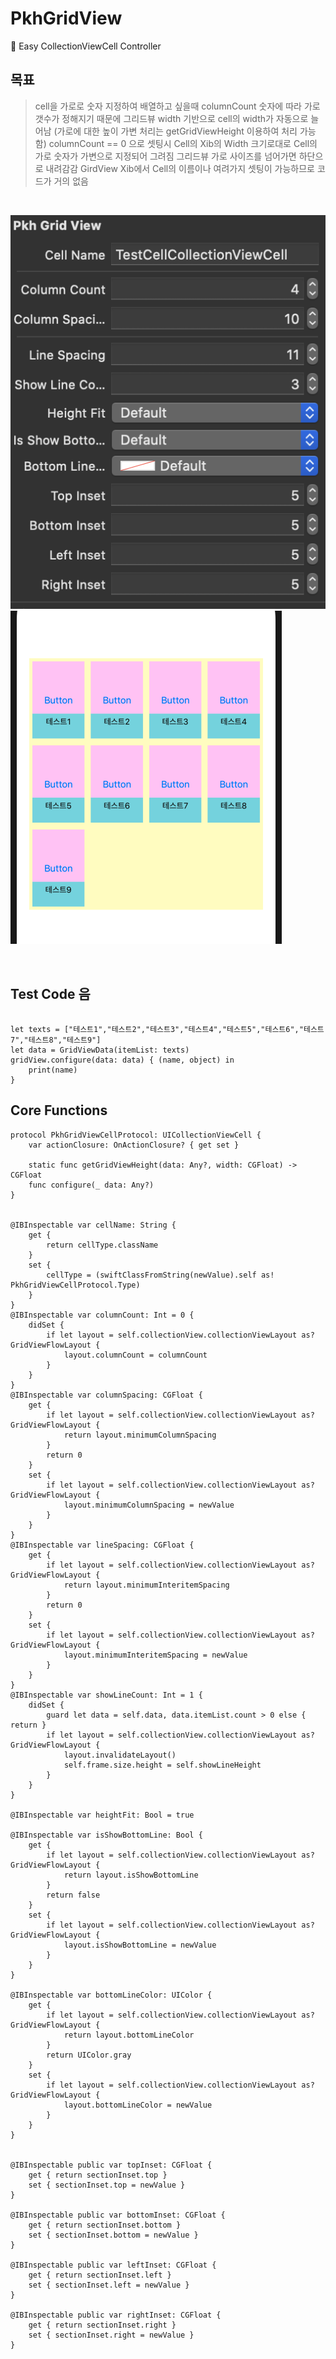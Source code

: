 # PkhGridView
👻 Easy CollectionViewCell Controller  

## 목표
> cell을 가로로 숫자 지정하여 배열하고 싶을때
 columnCount 숫자에 따라 가로 갯수가 정해지기 때문에 그리드뷰 width 기반으로 cell의 width가 자동으로 늘어남 (가로에 대한 높이 가변 처리는 getGridViewHeight 이용하여 처리 가능함)
 columnCount == 0 으로 셋팅시 Cell의 Xib의 Width 크기로대로 Cell의 가로 숫자가 가변으로 지정되어 그려짐 그리드뷰 가로 사이즈를 넘어가면 하단으로 내려감감
 GirdView Xib에서 Cell의 이름이나 여려가지 셋팅이 가능하므로 코드가 거의 없음
<br>

![SampleTestApp](https://github.com/pkh0225/PkhGridView/blob/master/ScreenShot.png)
![SampleTestApp](https://github.com/pkh0225/PkhGridView/blob/master/ScreenShot2.png)

<br>

## Test Code 음
```

let texts = ["테스트1","테스트2","테스트3","테스트4","테스트5","테스트6","테스트7","테스트8","테스트9"]
let data = GridViewData(itemList: texts)
gridView.configure(data: data) { (name, object) in
    print(name)
}
```


## Core Functions


```
protocol PkhGridViewCellProtocol: UICollectionViewCell {
    var actionClosure: OnActionClosure? { get set }
    
    static func getGridViewHeight(data: Any?, width: CGFloat) -> CGFloat
    func configure(_ data: Any?)
}


@IBInspectable var cellName: String {
    get {
        return cellType.className
    }
    set {
        cellType = (swiftClassFromString(newValue).self as! PkhGridViewCellProtocol.Type)
    }
}
@IBInspectable var columnCount: Int = 0 {
    didSet {
        if let layout = self.collectionView.collectionViewLayout as? GridViewFlowLayout {
            layout.columnCount = columnCount
        }
    }
}
@IBInspectable var columnSpacing: CGFloat {
    get {
        if let layout = self.collectionView.collectionViewLayout as? GridViewFlowLayout {
            return layout.minimumColumnSpacing
        }
        return 0
    }
    set {
        if let layout = self.collectionView.collectionViewLayout as? GridViewFlowLayout {
            layout.minimumColumnSpacing = newValue
        }
    }
}
@IBInspectable var lineSpacing: CGFloat {
    get {
        if let layout = self.collectionView.collectionViewLayout as? GridViewFlowLayout {
            return layout.minimumInteritemSpacing
        }
        return 0
    }
    set {
        if let layout = self.collectionView.collectionViewLayout as? GridViewFlowLayout {
            layout.minimumInteritemSpacing = newValue
        }
    }
}
@IBInspectable var showLineCount: Int = 1 {
    didSet {
        guard let data = self.data, data.itemList.count > 0 else { return }
        if let layout = self.collectionView.collectionViewLayout as? GridViewFlowLayout {
            layout.invalidateLayout()
            self.frame.size.height = self.showLineHeight
        }
    }
}

@IBInspectable var heightFit: Bool = true

@IBInspectable var isShowBottomLine: Bool {
    get {
        if let layout = self.collectionView.collectionViewLayout as? GridViewFlowLayout {
            return layout.isShowBottomLine
        }
        return false
    }
    set {
        if let layout = self.collectionView.collectionViewLayout as? GridViewFlowLayout {
            layout.isShowBottomLine = newValue
        }
    }
}

@IBInspectable var bottomLineColor: UIColor {
    get {
        if let layout = self.collectionView.collectionViewLayout as? GridViewFlowLayout {
            return layout.bottomLineColor
        }
        return UIColor.gray
    }
    set {
        if let layout = self.collectionView.collectionViewLayout as? GridViewFlowLayout {
            layout.bottomLineColor = newValue
        }
    }
}


@IBInspectable public var topInset: CGFloat {
    get { return sectionInset.top }
    set { sectionInset.top = newValue }
}

@IBInspectable public var bottomInset: CGFloat {
    get { return sectionInset.bottom }
    set { sectionInset.bottom = newValue }
}

@IBInspectable public var leftInset: CGFloat {
    get { return sectionInset.left }
    set { sectionInset.left = newValue }
}

@IBInspectable public var rightInset: CGFloat {
    get { return sectionInset.right }
    set { sectionInset.right = newValue }
}
```
